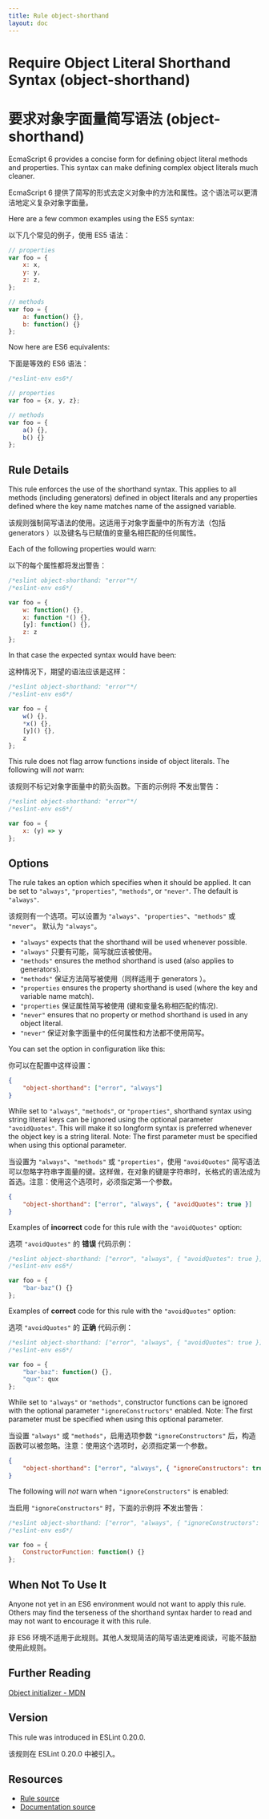 ```yaml
---
title: Rule object-shorthand
layout: doc
---
```

<!-- Note: No pull requests accepted for this file. See README.md in the root directory for details. -->

# Require Object Literal Shorthand Syntax (object-shorthand)

# 要求对象字面量简写语法 (object-shorthand)

EcmaScript 6 provides a concise form for defining object literal methods and properties. This
syntax can make defining complex object literals much cleaner.

EcmaScript 6 提供了简写的形式去定义对象中的方法和属性。这个语法可以更清洁地定义复杂对象字面量。

Here are a few common examples using the ES5 syntax:

以下几个常见的例子，使用 ES5 语法：

```js
// properties
var foo = {
    x: x,
    y: y,
    z: z,
};

// methods
var foo = {
    a: function() {},
    b: function() {}
};
```

Now here are ES6 equivalents:

下面是等效的 ES6 语法：

```js
/*eslint-env es6*/

// properties
var foo = {x, y, z};

// methods
var foo = {
    a() {},
    b() {}
};
```

## Rule Details

This rule enforces the use of the shorthand syntax. This applies
to all methods (including generators) defined in object literals and any
properties defined where the key name matches name of the assigned variable.

该规则强制简写语法的使用。这适用于对象字面量中的所有方法（包括 generators ）以及键名与已赋值的变量名相匹配的任何属性。

Each of the following properties would warn:

以下的每个属性都将发出警告：

```js
/*eslint object-shorthand: "error"*/
/*eslint-env es6*/

var foo = {
    w: function() {},
    x: function *() {},
    [y]: function() {},
    z: z
};
```

In that case the expected syntax would have been:

这种情况下，期望的语法应该是这样：

```js
/*eslint object-shorthand: "error"*/
/*eslint-env es6*/

var foo = {
    w() {},
    *x() {},
    [y]() {},
    z
};
```

This rule does not flag arrow functions inside of object literals.
The following will *not* warn:

该规则不标记对象字面量中的箭头函数。下面的示例将 **不**发出警告：

```js
/*eslint object-shorthand: "error"*/
/*eslint-env es6*/

var foo = {
    x: (y) => y
};
```

## Options

The rule takes an option which specifies when it should be applied. It can be set to
`"always"`, `"properties"`, `"methods"`, or `"never"`. The default is `"always"`.

该规则有一个选项。可以设置为 `"always"`、`"properties"`、`"methods"` 或 `"never"`。 默认为 `"always"`。

* `"always"` expects that the shorthand will be used whenever possible.
* `"always"` 只要有可能，简写就应该被使用。
* `"methods"` ensures the method shorthand is used (also applies to generators).
* `"methods"` 保证方法简写被使用（同样适用于 generators ）。
* `"properties` ensures the property shorthand is used (where the key and variable name match).
* `"properties` 保证属性简写被使用 (键和变量名称相匹配的情况).
* `"never"` ensures that no property or method shorthand is used in any object literal.
* `"never"` 保证对象字面量中的任何属性和方法都不使用简写。

You can set the option in configuration like this:

你可以在配置中这样设置：

```json
{
    "object-shorthand": ["error", "always"]
}
```

While set to `"always"`, `"methods"`, or `"properties"`, shorthand syntax using string literal keys can be ignored using the optional parameter `"avoidQuotes"`. This will make it so longform syntax is preferred whenever the object key is a string literal. Note: The first parameter must be specified when using this optional parameter.

当设置为 `"always"`、`"methods"` 或 `"properties"`，使用 `"avoidQuotes"` 简写语法可以忽略字符串字面量的键。这样做，在对象的键是字符串时，长格式的语法成为首选。注意：使用这个选项时，必须指定第一个参数。

```json
{
    "object-shorthand": ["error", "always", { "avoidQuotes": true }]
}
```

Examples of **incorrect** code for this rule with the `"avoidQuotes"` option:

选项 `"avoidQuotes"` 的 **错误** 代码示例：

```js
/*eslint object-shorthand: ["error", "always", { "avoidQuotes": true }]*/
/*eslint-env es6*/

var foo = {
    "bar-baz"() {}
};
```

Examples of **correct** code for this rule with the `"avoidQuotes"` option:

选项 `"avoidQuotes"` 的 **正确** 代码示例：

```js
/*eslint object-shorthand: ["error", "always", { "avoidQuotes": true }]*/
/*eslint-env es6*/

var foo = {
    "bar-baz": function() {},
    "qux": qux
};
```

While set to `"always"` or `"methods"`, constructor functions can be ignored with the optional parameter `"ignoreConstructors"` enabled. Note: The first parameter must be specified when using this optional parameter.

当设置 `"always"` 或 `"methods"`，启用选项参数 `"ignoreConstructors"` 后，构造函数可以被忽略。注意：使用这个选项时，必须指定第一个参数。

```json
{
    "object-shorthand": ["error", "always", { "ignoreConstructors": true }]
}
```

The following will *not* warn when `"ignoreConstructors"` is enabled:

当启用 `"ignoreConstructors"` 时，下面的示例将 **不**发出警告：

```js
/*eslint object-shorthand: ["error", "always", { "ignoreConstructors": true }]*/
/*eslint-env es6*/

var foo = {
    ConstructorFunction: function() {}
};
```

## When Not To Use It

Anyone not yet in an ES6 environment would not want to apply this rule. Others may find the terseness of the shorthand
syntax harder to read and may not want to encourage it with this rule.

非 ES6 环境不适用于此规则。其他人发现简洁的简写语法更难阅读，可能不鼓励使用此规则。

## Further Reading

[Object initializer - MDN](https://developer.mozilla.org/en-US/docs/Web/JavaScript/Reference/Operators/Object_initializer)

## Version

This rule was introduced in ESLint 0.20.0.

该规则在 ESLint 0.20.0 中被引入。

## Resources

* [Rule source](https://github.com/eslint/eslint/tree/master/lib/rules/object-shorthand.js)
* [Documentation source](https://github.com/eslint/eslint/tree/master/docs/rules/object-shorthand.md)
